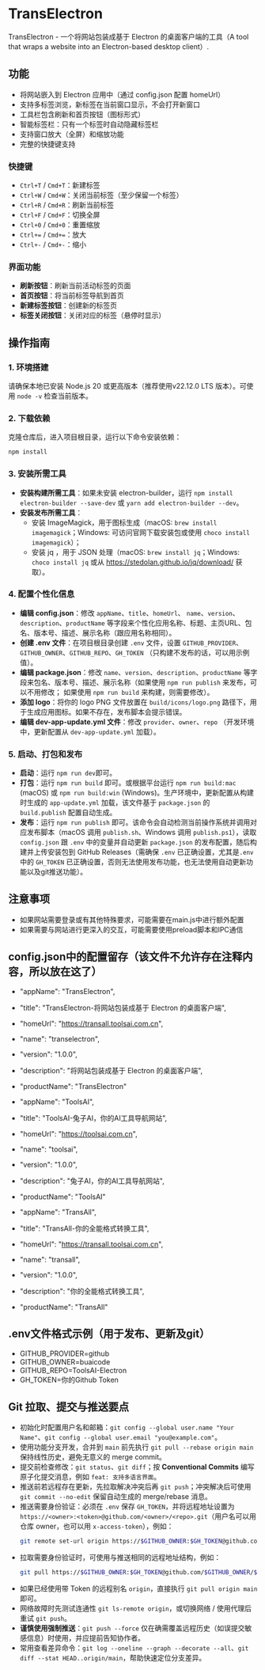 # TransElectron

TransElectron - 一个将网站包装成基于 Electron 的桌面客户端的工具（A tool that wraps a website into an Electron-based desktop client）.

## 功能

- 将网站嵌入到 Electron 应用中（通过 config.json 配置 homeUrl）
- 支持多标签浏览，新标签在当前窗口显示，不会打开新窗口
- 工具栏包含刷新和首页按钮（图标形式）
- 智能标签栏：只有一个标签时自动隐藏标签栏
- 支持窗口放大（全屏）和缩放功能
- 完整的快捷键支持

### 快捷键

- `Ctrl+T` / `Cmd+T`：新建标签
- `Ctrl+W` / `Cmd+W`：关闭当前标签（至少保留一个标签）
- `Ctrl+R` / `Cmd+R`：刷新当前标签
- `Ctrl+F` / `Cmd+F`：切换全屏
- `Ctrl+0` / `Cmd+0`：重置缩放
- `Ctrl+=` / `Cmd+=`：放大
- `Ctrl+-` / `Cmd+-`：缩小

### 界面功能

- **刷新按钮**：刷新当前活动标签的页面
- **首页按钮**：将当前标签导航到首页
- **新建标签按钮**：创建新的标签页
- **标签关闭按钮**：关闭对应的标签（悬停时显示）

## 操作指南

### 1. 环境搭建

请确保本地已安装 Node.js 20 或更高版本（推荐使用v22.12.0 LTS 版本）。可使用 `node -v` 检查当前版本。

### 2. 下载依赖

克隆仓库后，进入项目根目录，运行以下命令安装依赖：

```bash
npm install
```

### 3. 安装所需工具

- **安装构建所需工具**：如果未安装 electron-builder，运行 `npm install electron-builder --save-dev` 或 `yarn add electron-builder --dev`。
- **安装发布所需工具**：
  - 安装 ImageMagick，用于图标生成（macOS: `brew install imagemagick`；Windows: 可访问官网下载安装包或使用 `choco install imagemagick`）；
  - 安装 jq ，用于 JSON 处理（macOS: `brew install jq`；Windows: `choco install jq` 或从 <https://stedolan.github.io/jq/download/> 获取）。

### 4. 配置个性化信息

- **编辑 config.json**：修改 `appName`、`title`、`homeUrl`、 `name`、`version`、`description`、`productName` 等字段来个性化应用名称、标题、主页URL、包名、版本号、描述、展示名称（跟应用名称相同）。
- **创建 .env 文件**：在项目根目录创建 `.env` 文件，设置 `GITHUB_PROVIDER`、`GITHUB_OWNER`、`GITHUB_REPO`、`GH_TOKEN` （只构建不发布的话，可以用示例值）。
- **编辑 package.json**：修改 `name`、`version`、`description`、`productName` 等字段来包名、版本号、描述、展示名称（如果使用 `npm run publish` 来发布，可以不用修改； 如果使用 `npm run build` 来构建，则需要修改）。
- **添加 logo**：将你的 logo PNG 文件放置在 `build/icons/logo.png` 路径下，用于生成应用图标。如果不存在，发布脚本会提示错误。
- **编辑 dev-app-update.yml 文件**：修改 `provider`、`owner`、`repo` （开发环境中，更新配置从 `dev-app-update.yml` 加载）。


### 5. 启动、打包和发布

- **启动**：运行 `npm run dev`即可。
- **打包**：运行 `npm run build` 即可。或根据平台运行 `npm run build:mac` (macOS) 或 `npm run build:win` (Windows)。生产环境中，更新配置从构建时生成的 `app-update.yml` 加载，该文件基于 `package.json` 的 `build.publish` 配置自动生成。
- **发布**：运行 `npm run publish` 即可。该命令会自动检测当前操作系统并调用对应发布脚本（macOS 调用 `publish.sh`、Windows 调用 `publish.ps1`），读取 `config.json` 跟 `.env` 中的变量并自动更新 `package.json` 的发布配置，随后构建并上传安装包到 GitHub Releases（需确保 `.env` 已正确设置，尤其是`.env` 中的 `GH_TOKEN` 已正确设置，否则无法使用发布功能，也无法使用自动更新功能以及git推送功能）。

## 注意事项

- 如果网站需要登录或有其他特殊要求，可能需要在main.js中进行额外配置
- 如果需要与网站进行更深入的交互，可能需要使用preload脚本和IPC通信

## config.json中的配置留存（该文件不允许存在注释内容，所以放在这了）
- "appName": "TransElectron",
- "title": "TransElectron-将网站包装成基于 Electron 的桌面客户端",
- "homeUrl": "https://transall.toolsai.com.cn",
- "name": "transelectron",
- "version": "1.0.0",
- "description": "将网站包装成基于 Electron 的桌面客户端",
- "productName": "TransElectron"

- "appName": "ToolsAI",
- "title": "ToolsAI-兔子AI，你的AI工具导航网站",
- "homeUrl": "https://toolsai.com.cn",
- "name": "toolsai",
- "version": "1.0.0",
- "description": "兔子AI，你的AI工具导航网站",
- "productName": "ToolsAI"

- "appName": "TransAll",
- "title": "TransAll-你的全能格式转换工具",
- "homeUrl": "https://transall.toolsai.com.cn",
- "name": "transall",
- "version": "1.0.0",
- "description": "你的全能格式转换工具",
- "productName": "TransAll"

## .env文件格式示例（用于发布、更新及git）
- GITHUB_PROVIDER=github
- GITHUB_OWNER=buaicode
- GITHUB_REPO=ToolsAI-Electron
- GH_TOKEN=你的Github Token

## Git 拉取、提交与推送要点

- 初始化时配置用户名和邮箱：`git config --global user.name "Your Name"`、`git config --global user.email "you@example.com"`。
- 使用功能分支开发，合并到 `main` 前先执行 `git pull --rebase origin main` 保持线性历史，避免无意义的 merge commit。
- 提交前检查修改：`git status`、`git diff`；按 **Conventional Commits** 编写原子化提交消息，例如 `feat: 支持多语言界面`。
- 推送前若远程存在更新，先拉取解决冲突后再 `git push`；冲突解决后可使用 `git commit --no-edit` 保留自动生成的 merge/rebase 消息。
- 推送需要身份验证：必须在 `.env` 保存 `GH_TOKEN`，并将远程地址设置为 `https://<owner>:<token>@github.com/<owner>/<repo>.git`（用户名可以用仓库 owner，也可以用 `x-access-token`），例如：
  ```bash
  git remote set-url origin https://$GITHUB_OWNER:$GH_TOKEN@github.com/$GITHUB_OWNER/$GITHUB_REPO.git
  ```
- 拉取需要身份验证时，可使用与推送相同的远程地址结构，例如：
  ```bash
  git pull https://$GITHUB_OWNER:$GH_TOKEN@github.com/$GITHUB_OWNER/$GITHUB_REPO.git main
  ```
- 如果已经使用带 Token 的远程别名 `origin`，直接执行 `git pull origin main` 即可。
- 网络故障时先测试连通性 `git ls-remote origin`，或切换网络 / 使用代理后重试 `git push`。
- **谨慎使用强制推送**：`git push --force` 仅在确需覆盖远程历史（如误提交敏感信息）时使用，并应提前告知协作者。
- 常用查看差异命令：`git log --oneline --graph --decorate --all`、`git diff --stat HEAD..origin/main`，帮助快速定位分支差异。
